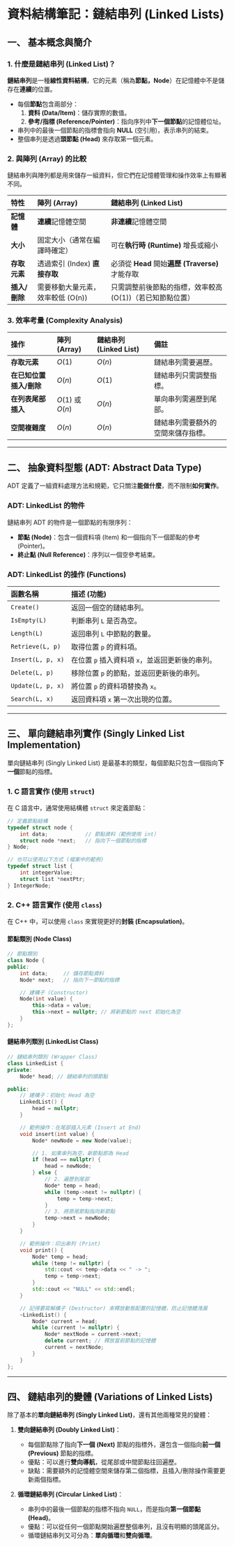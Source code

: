 
# 資料結構筆記：鏈結串列 (Linked Lists)

## 一、 基本概念與簡介

### 1\. 什麼是鏈結串列 (Linked List)？

**鏈結串列**是一種**線性資料結構**，它的元素（稱為**節點，Node**）在記憶體中不是儲存在**連續**的位置。

  * 每個**節點**包含兩部分：
    1.  **資料 (Data/Item)**：儲存實際的數值。
    2.  **參考/指標 (Reference/Pointer)**：指向序列中**下一個節點**的記憶體位址。
  * 串列中的最後一個節點的指標會指向 **NULL** (空引用)，表示串列的結束。
  * 整個串列是透過**頭節點 (Head)** 來存取第一個元素。

### 2\. 與陣列 (Array) 的比較

鏈結串列與陣列都是用來儲存一組資料，但它們在記憶體管理和操作效率上有顯著不同。

| 特性 | 陣列 (Array) | 鏈結串列 (Linked List) |
| :--- | :--- | :--- |
| **記憶體** | **連續**記憶體空間 | **非連續**記憶體空間 |
| **大小** | 固定大小（通常在編譯時確定） | 可在**執行時 (Runtime)** 增長或縮小 |
| **存取元素** | 透過索引 (Index) **直接存取** | 必須從 **Head** 開始**遍歷 (Traverse)** 才能存取 |
| **插入/刪除** | 需要移動大量元素，效率較低 (O(n)) | 只需調整前後節點的指標，效率較高 (O(1))（若已知節點位置） |

### 3\. 效率考量 (Complexity Analysis)

| 操作 | 陣列 (Array) | 鏈結串列 (Linked List) | 備註 |
| :--- | :--- | :--- | :--- |
| **存取元素** | $O(1)$ | $O(n)$ | 鏈結串列需要遍歷。 |
| **在已知位置插入/刪除** | $O(n)$ | $O(1)$ | 鏈結串列只需調整指標。 |
| **在列表尾部插入** | $O(1)$ 或 $O(n)$ | $O(n)$ | 單向串列需遍歷到尾部。 |
| **空間複雜度** | $O(n)$ | $O(n)$ | 鏈結串列需要額外的空間來儲存指標。 |

-----

## 二、 抽象資料型態 (ADT: Abstract Data Type)

ADT 定義了一組資料處理方法和規範，它只關注**能做什麼**，而不限制**如何實作**。

### ADT: LinkedList 的物件

鏈結串列 ADT 的物件是一個節點的有限序列：

  * **節點 (Node)**：包含一個資料項 (Item) 和一個指向下一個節點的參考 (Pointer)。
  * **終止點 (Null Reference)**：序列以一個空參考結束。

### ADT: LinkedList 的操作 (Functions)

| 函數名稱 | 描述 (功能) |
| :--- | :--- |
| `Create()` | 返回一個空的鏈結串列。 |
| `IsEmpty(L)` | 判斷串列 `L` 是否為空。 |
| `Length(L)` | 返回串列 `L` 中節點的數量。 |
| `Retrieve(L, p)` | 取得位置 `p` 的資料項。 |
| `Insert(L, p, x)` | 在位置 `p` 插入資料項 `x`，並返回更新後的串列。 |
| `Delete(L, p)` | 移除位置 `p` 的節點，並返回更新後的串列。 |
| `Update(L, p, x)` | 將位置 `p` 的資料項替換為 `x`。 |
| `Search(L, x)` | 返回資料項 `x` 第一次出現的位置。 |

-----

## 三、 單向鏈結串列實作 (Singly Linked List Implementation)

單向鏈結串列 (Singly Linked List) 是最基本的類型，每個節點只包含一個指向**下一個**節點的指標。

### 1\. C 語言實作 (使用 `struct`)

在 C 語言中，通常使用結構體 `struct` 來定義節點：

```c
// 定義節點結構
typedef struct node {
    int data;            // 節點資料（範例使用 int）
    struct node *next;   // 指向下一個節點的指標
} Node;

// 也可以使用以下方式 (檔案中的範例)
typedef struct list {
    int integerValue;
    struct list *nextPtr;
} IntegerNode;
```

### 2\. C++ 語言實作 (使用 `class`)

在 C++ 中，可以使用 `class` 來實現更好的**封裝 (Encapsulation)**。

#### 節點類別 (Node Class)

```cpp
// 節點類別
class Node {
public:
    int data;     // 儲存節點資料
    Node* next;   // 指向下一節點的指標

    // 建構子 (Constructor)
    Node(int value) {
        this->data = value;
        this->next = nullptr; // 將新節點的 next 初始化為空
    }
};
```

#### 鏈結串列類別 (LinkedList Class)

```cpp
// 鏈結串列類別 (Wrapper Class)
class LinkedList {
private:
    Node* head; // 鏈結串列的頭節點

public:
    // 建構子：初始化 Head 為空
    LinkedList() {
        head = nullptr;
    }

    // 範例操作：在尾部插入元素 (Insert at End)
    void insert(int value) {
        Node* newNode = new Node(value);

        // 1. 如果串列為空，新節點即為 Head
        if (head == nullptr) {
            head = newNode;
        } else {
            // 2. 遍歷到尾部
            Node* temp = head;
            while (temp->next != nullptr) {
                temp = temp->next;
            }
            // 3. 將原尾節點指向新節點
            temp->next = newNode;
        }
    }

    // 範例操作：印出串列 (Print)
    void print() {
        Node* temp = head;
        while (temp != nullptr) {
            std::cout << temp->data << " -> ";
            temp = temp->next;
        }
        std::cout << "NULL" << std::endl;
    }

    // 記得要寫解構子 (Destructor) 來釋放動態配置的記憶體，防止記憶體洩漏
    ~LinkedList() {
        Node* current = head;
        while (current != nullptr) {
            Node* nextNode = current->next;
            delete current; // 釋放當前節點的記憶體
            current = nextNode;
        }
    }
};
```

-----

## 四、 鏈結串列的變體 (Variations of Linked Lists)

除了基本的**單向鏈結串列 (Singly Linked List)**，還有其他兩種常見的變體：

1.  **雙向鏈結串列 (Doubly Linked List)**：

      * 每個節點除了指向**下一個 (Next)** 節點的指標外，還包含一個指向**前一個 (Previous)** 節點的指標。
      * 優點：可以進行**雙向導航**，從尾部或中間節點往回遍歷。
      * 缺點：需要額外的記憶體空間來儲存第二個指標，且插入/刪除操作需要更新兩個指標。

2.  **循環鏈結串列 (Circular Linked List)**：

      * 串列中的最後一個節點的指標不指向 `NULL`，而是指向**第一個節點 (Head)**。
      * 優點：可以從任何一個節點開始遍歷整個串列，且沒有明顯的頭尾區分。
      * 循環鏈結串列又可分為：**單向循環**和**雙向循環**。
